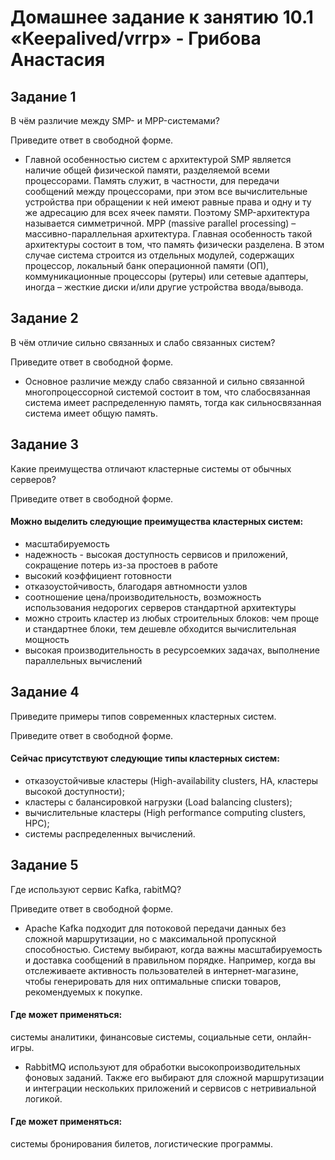 # Домашнее задание к занятию 10.1 «Keepalived/vrrp» - Грибова Анастасия


## Задание 1
В чём различие между SMP- и MPP-системами?

Приведите ответ в свободной форме.

* Главной особенностью систем с архитектурой SMP является наличие общей физической памяти, разделяемой всеми процессорами. Память служит, в частности, для передачи сообщений между процессорами, при этом все вычислительные устройства при обращении к ней имеют равные права и одну и ту же адресацию для всех ячеек памяти. Поэтому SMP-архитектура называется симметричной. MPP (massive parallel processing) – массивно-параллельная архитектура. Главная особенность такой архитектуры состоит в том, что память физически разделена. В этом случае система строится из отдельных модулей, содержащих процессор, локальный банк операционной памяти (ОП), коммуникационные процессоры (рутеры) или сетевые адаптеры, иногда – жесткие диски и/или другие устройства ввода/вывода. 


## Задание 2
В чём отличие сильно связанных и слабо связанных систем?

Приведите ответ в свободной форме.

* Основное различие между слабо связанной и сильно связанной многопроцессорной системой состоит в том, что слабосвязанная система имеет распределенную память, тогда как сильносвязанная система имеет общую память. 

## Задание 3

Какие преимущества отличают кластерные системы от обычных серверов?

Приведите ответ в свободной форме.

#### Можно выделить следующие преимущества кластерных систем:
* 	масштабируемость
* 	надежность - высокая доступность сервисов и приложений, сокращение потерь из-за простоев в работе
* 	высокий коэффициент готовности
* 	отказоустойчивость, благодаря автномности узлов
* 	соотношение цена/производительность, возможность использования недорогих серверов стандартной архитектуры
* 	можно строить кластер из любых строительных блоков: чем проще и стандартнее блоки, тем дешевле обходится вычислительная мощность
* 	высокая производительность в ресурсоемких задачах, выполнение параллельных вычислений

## Задание 4

Приведите примеры типов современных кластерных систем.

Приведите ответ в свободной форме.

#### Сейчас присутствуют следующие типы кластерных систем:
* отказоустойчивые кластеры (High-availability clusters, HA, кластеры высокой доступности);
*	кластеры с балансировкой нагрузки (Load balancing clusters);
*	вычислительные кластеры (High performance computing clusters, HPC);
*	системы распределенных вычислений.

## Задание 5

Где используют сервис Kafka, rabitMQ?

Приведите ответ в свободной форме.
* Apache Kafka подходит для потоковой передачи данных без сложной маршрутизации, но с максимальной пропускной способностью. Систему выбирают, когда важны масштабируемость и доставка сообщений в правильном порядке. Например, когда вы отслеживаете активность пользователей в интернет-магазине, чтобы генерировать для них оптимальные списки товаров, рекомендуемых к покупке. 

#### Где может применяться: 
системы аналитики, финансовые системы, социальные сети, онлайн-игры.

* RabbitMQ используют для обработки высокопроизводительных фоновых заданий. Также его выбирают для сложной маршрутизации и интеграции нескольких приложений и сервисов с нетривиальной логикой. 

#### Где может применяться:
системы бронирования билетов, логистические программы.



